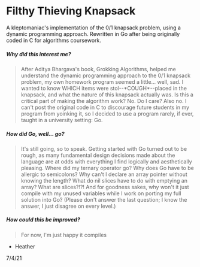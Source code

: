 # Filthy Thieving Knapsack
A kleptomaniac's implementation of the 0/1 knapsack problem, using a dynamic programming approach. Rewritten in Go
after being originally coded in C for algorithms coursework.

##### Why did this interest me?
<blockquote>
After Aditya Bhargava's book, Grokking Algorithms, helped me understand the dynamic programming approach to the 0/1 knapsack problem,
my own homework program seemed a little... well, sad. I wanted to know WHICH items were stol--*COUGH*--placed in the knapsack,
and what the nature of this knapsack actually was. Is this a critical part of making the algorithm work? No. Do I care? Also no.
I can't post the original code in C to discourage future students in my program from yoinking it, so I decided to use a program
rarely, if ever, taught in a university setting: Go.
</blockquote>

##### How did Go, well... go?
<blockquote>It's still going, so to speak. Getting started with Go turned out to be rough, as many fundamental
design decisions made about the language are at odds with everything I find logically and aesthetically pleasing. Where did my ternary operator go? Why does Go have to be allergic to semicolons? Why can't I declare an array pointer without knowing the length? What do nil slices have to do with emptying an array? What are slices?!?!
And for goodness sakes, why won't it just compile with my unused variables while I work on porting my full solution into Go? (Please don't answer the last question; I know the answer, I just disagree on every level.)
</blockquote>

##### How could this be improved?
<blockquote>For now, I'm just happy it compiles</blockquote>

- Heather

7/4/21
